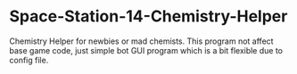 # Space-Station-14-Chemistry-Helper
Chemistry Helper for newbies or mad chemists. This program not affect base game code, just simple bot GUI program which is a bit flexible due to config file.
